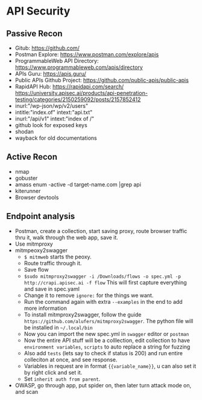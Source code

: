 # API Security
## Passive Recon
- Gitub: https://github.com/ 
- Postman Explore: https://www.postman.com/explore/apis
- ProgrammableWeb API Directory: https://www.programmableweb.com/apis/directory 
- APIs Guru: https://apis.guru/ 
- Public APIs Github Project: https://github.com/public-apis/public-apis 
- RapidAPI Hub: https://rapidapi.com/search/ 
https://university.apisec.ai/products/api-penetration-testing/categories/2150259092/posts/2157852412
- inurl:"/wp-json/wp/v2/users"
- intitle:"index.of" intext:"api.txt"
- inurl:"/api/v1" intext:"index of /"
- github look for exposed keys
- shodan
- wayback for old documentations

## Active Recon
- nmap
- gobuster
- amass enum -active -d target-name.com |grep api
- kiterunner
- Browser devtools

## Endpoint analysis
- Postman, create a collection, start saving proxy, route browser traffic thru it, walk through the web app, save it.
- Use mitmproxy
- mitmpeoxy2swagger
    - `$ mitmweb` starts the peoxy.
    - Route traffic through it.
    - Save flow
    - `$sudo mitmproxy2swagger -i /Downloads/flows -o spec.yml -p http://crapi.apisec.ai -f flow` This will first capture everything and save in spec.yaml
    - Change it to remove `ignore:` for the things we want.
    - Run the command again with extra `--examples` in the end to add more information
    - To install mitmproxy2swagger, follow the guide `https://github.com/alufers/mitmproxy2swagger`. The python file will be installed in `~/.local/bin`
    - Now you can import the new spec.yml in `swagger` editor or `postman`
    - Now the entire API stuff will be a colllection, edit collection to have `environment variables`, `scripts` to auto replace a string for fuzzing
    - Also add `tests` (lets say to check if status is 200) and run entire colleciton at once, and see response.
    - Variables in request are in format `{{variable_name}}`, u can also set it by right click and set it.
    - Set `inherit auth from parent`.
- OWASP, go through app, put spider on, then later turn attack mode on, and scan
